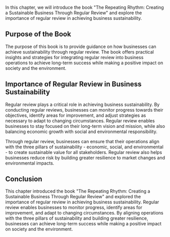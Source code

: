 
In this chapter, we will introduce the book "The Repeating Rhythm: Creating a Sustainable Business Through Regular Review" and explore the importance of regular review in achieving business sustainability.

Purpose of the Book
-------------------

The purpose of this book is to provide guidance on how businesses can achieve sustainability through regular review. The book offers practical insights and strategies for integrating regular review into business operations to achieve long-term success while making a positive impact on society and the environment.

Importance of Regular Review in Business Sustainability
-------------------------------------------------------

Regular review plays a critical role in achieving business sustainability. By conducting regular reviews, businesses can monitor progress towards their objectives, identify areas for improvement, and adjust strategies as necessary to adapt to changing circumstances. Regular review enables businesses to stay focused on their long-term vision and mission, while also balancing economic growth with social and environmental responsibility.

Through regular review, businesses can ensure that their operations align with the three pillars of sustainability - economic, social, and environmental - to create sustainable value for all stakeholders. Regular review also helps businesses reduce risk by building greater resilience to market changes and environmental impacts.

Conclusion
----------

This chapter introduced the book "The Repeating Rhythm: Creating a Sustainable Business Through Regular Review" and explored the importance of regular review in achieving business sustainability. Regular review enables businesses to monitor progress, identify areas for improvement, and adapt to changing circumstances. By aligning operations with the three pillars of sustainability and building greater resilience, businesses can achieve long-term success while making a positive impact on society and the environment.

